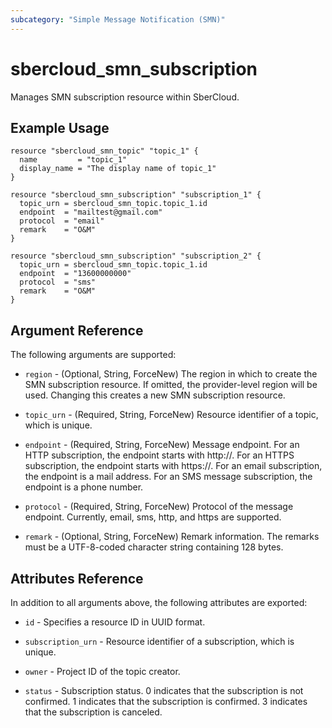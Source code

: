 ```yaml
---
subcategory: "Simple Message Notification (SMN)"
---
```


# sbercloud\_smn\_subscription

Manages SMN subscription resource within SberCloud.

## Example Usage

```hcl
resource "sbercloud_smn_topic" "topic_1" {
  name         = "topic_1"
  display_name = "The display name of topic_1"
}

resource "sbercloud_smn_subscription" "subscription_1" {
  topic_urn = sbercloud_smn_topic.topic_1.id
  endpoint  = "mailtest@gmail.com"
  protocol  = "email"
  remark    = "O&M"
}

resource "sbercloud_smn_subscription" "subscription_2" {
  topic_urn = sbercloud_smn_topic.topic_1.id
  endpoint  = "13600000000"
  protocol  = "sms"
  remark    = "O&M"
}
```

## Argument Reference

The following arguments are supported:

* `region` - (Optional, String, ForceNew) The region in which to create the SMN subscription resource. If omitted, the provider-level region will be used. Changing this creates a new SMN subscription resource.

* `topic_urn` - (Required, String, ForceNew) Resource identifier of a topic, which is unique.

* `endpoint` - (Required, String, ForceNew) Message endpoint.
     For an HTTP subscription, the endpoint starts with http\://.
     For an HTTPS subscription, the endpoint starts with https\://.
     For an email subscription, the endpoint is a mail address.
     For an SMS message subscription, the endpoint is a phone number.

* `protocol` - (Required, String, ForceNew) Protocol of the message endpoint. Currently, email,
     sms, http, and https are supported.

* `remark` - (Optional, String, ForceNew) Remark information. The remarks must be a UTF-8-coded
     character string containing 128 bytes.

## Attributes Reference

In addition to all arguments above, the following attributes are exported:

* `id` - Specifies a resource ID in UUID format.

* `subscription_urn` - Resource identifier of a subscription, which is unique.

* `owner` - Project ID of the topic creator.

* `status` - Subscription status.
     0 indicates that the subscription is not confirmed.
     1 indicates that the subscription is confirmed.
     3 indicates that the subscription is canceled.
